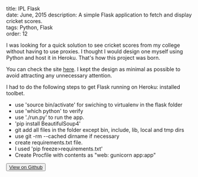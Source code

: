 title: IPL Flask  
date: June, 2015
description: A simple Flask application to fetch and display cricket scores.   
tags: Python, Flask   
order: 12

I was looking for a quick solution to see cricket scores from my college without having to use proxies. I thought I would design one myself using Python and host it in Heroku. That's how this project was born.

You can check the site [here](http://ipl-flask.sivasubramanyam.me). I kept the design as minimal as possible to avoid attracting any unnecessary attention.

I had to do the following steps to get Flask running on Heroku: installed toolbet.

*   use 'source bin/activate' for swiching to virtualenv in the flask folder
*   use 'which python' to verify
*   use './run.py' to run the app.
*   'pip install BeautifulSoup4'
*   git add all files in the folder except bin, include, lib, local and tmp dirs
*   use git -rm --cached dirname if necessary
*   create requirements.txt file.
*   I used 'pip freeze>requirements.txt'
*   Create Procfile with contents as "web: gunicorn app:app"

<button type="button" class="btn btn-info ">[View on Github](http://github.com/astronomersiva/IPLFlask/)</button>
<script src="https://gist.github.com/astronomersiva/c661cc44997c41d7c4ad.js"></script>